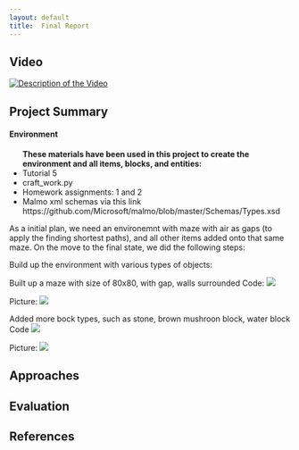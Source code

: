 ```yaml
---
layout: default
title:  Final Report
---
```


## Video

[![Description of the Video](https://img.youtube.com/vi/FI3aW0RabBg/0.jpg)](https://www.youtube.com/watch?v=FI3aW0RabBg)

## Project Summary

<h4>Environment</h4>

<ul><b>These materials have been used in this project to create the environment and all items, blocks, and entities:</b>
  <li>Tutorial 5</li>
  <li>craft_work.py</li>
  <li>Homework assignments: 1 and 2</li>
  <li>Malmo xml schemas via this link https://github.com/Microsoft/malmo/blob/master/Schemas/Types.xsd</li>
</ul>

As a initial plan, we need an environemnt with maze with air as gaps (to apply the finding shortest paths), and all other items added onto that same maze.  On the move to the final state, we did the following steps:

Build up the environment with various types of objects:

Built up a maze with size of 80x80, with gap, walls surrounded
Code:
<img src="http://farm5.staticflickr.com/4262/35079539232_e6a313a361_b.jpg">

Picture:
<img src="http://farm5.staticflickr.com/4238/35205019196_d29a17defe_b.jpg">


Added more bock types, such as stone, brown mushroon block, water block
Code
<img src="http://farm5.staticflickr.com/4244/35115539441_db38d744a6_b.jpg">

Picture:
<img src="http://farm5.staticflickr.com/4227/35205250156_2b1254454c_b.jpg">




## Approaches

## Evaluation


## References
